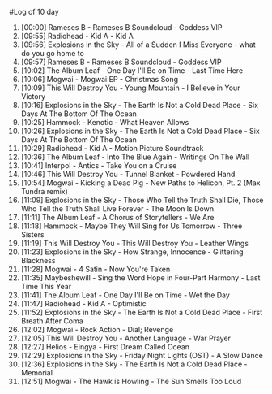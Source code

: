 #Log of 10 day

1. [00:00] Rameses B - Rameses B Soundcloud - Goddess VIP
1. [09:55] Radiohead - Kid A - Kid A
1. [09:56] Explosions in the Sky - All of a Sudden I Miss Everyone - what do you go home to
1. [09:57] Rameses B - Rameses B Soundcloud - Goddess VIP
1. [10:02] The Album Leaf - One Day I'll Be on Time - Last Time Here
1. [10:06] Mogwai - Mogwai:EP - Christmas Song
1. [10:09] This Will Destroy You - Young Mountain - I Believe in Your Victory
1. [10:16] Explosions in the Sky - The Earth Is Not a Cold Dead Place - Six Days At The Bottom Of The Ocean
1. [10:25] Hammock - Kenotic - What Heaven Allows
1. [10:26] Explosions in the Sky - The Earth Is Not a Cold Dead Place - Six Days At The Bottom Of The Ocean
1. [10:29] Radiohead - Kid A - Motion Picture Soundtrack
1. [10:36] The Album Leaf - Into The Blue Again - Writings On The Wall
1. [10:41] Interpol - Antics - Take You on a Cruise
1. [10:46] This Will Destroy You - Tunnel Blanket - Powdered Hand
1. [10:54] Mogwai - Kicking a Dead Pig - New Paths to Helicon, Pt. 2 (Max Tundra remix)
1. [11:09] Explosions in the Sky - Those Who Tell the Truth Shall Die, Those Who Tell the Truth Shall Live Forever - The Moon Is Down
1. [11:11] The Album Leaf - A Chorus of Storytellers - We Are
1. [11:18] Hammock - Maybe They Will Sing for Us Tomorrow - Three Sisters
1. [11:19] This Will Destroy You - This Will Destroy You - Leather Wings
1. [11:23] Explosions in the Sky - How Strange, Innocence - Glittering Blackness
1. [11:28] Mogwai - 4 Satin - Now You're Taken
1. [11:35] Maybeshewill - Sing the Word Hope in Four-Part Harmony - Last Time This Year
1. [11:41] The Album Leaf - One Day I'll Be on Time - Wet the Day
1. [11:47] Radiohead - Kid A - Optimistic
1. [11:52] Explosions in the Sky - The Earth Is Not a Cold Dead Place - First Breath After Coma
1. [12:02] Mogwai - Rock Action - Dial; Revenge
1. [12:05] This Will Destroy You - Another Language - War Prayer
1. [12:27] Helios - Eingya - First Dream Called Ocean
1. [12:29] Explosions in the Sky - Friday Night Lights (OST) - A Slow Dance
1. [12:36] Explosions in the Sky - The Earth Is Not a Cold Dead Place - Memorial
1. [12:51] Mogwai - The Hawk is Howling - The Sun Smells Too Loud
